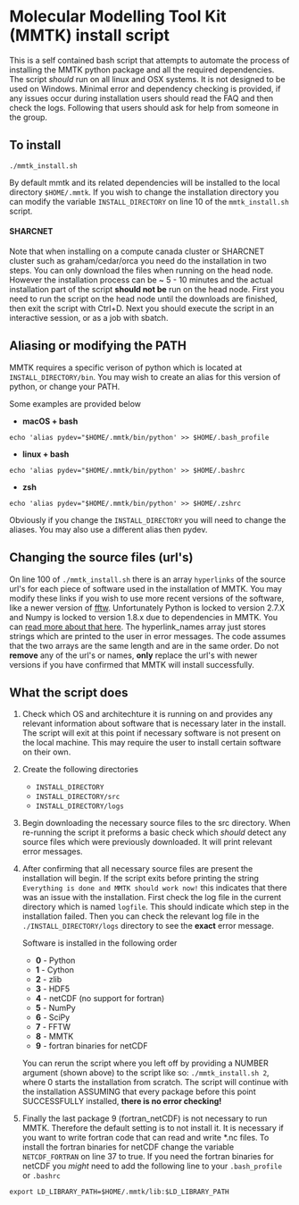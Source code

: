 # Molecular Modelling Tool Kit (MMTK) install script
This is a self contained bash script that attempts to automate the process of installing the MMTK python package and all the required dependencies. The script *should* run on all linux and OSX systems. It is not designed to be used on Windows. Minimal error and dependency checking is provided, if any issues occur during installation users should read the FAQ and then check the logs. Following that users should ask for help from someone in the group.

To install
----------
```
./mmtk_install.sh
```

By default mmtk and its related dependencies will be installed to the local directory `$HOME/.mmtk`.
If you wish to change the installation directory you can modify the variable `INSTALL_DIRECTORY` on line 10 of the `mmtk_install.sh` script.

#### SHARCNET
Note that when installing on a compute canada cluster or SHARCNET cluster such as graham/cedar/orca you need do the installation in two steps.
You can only download the files when running on the head node. However the installation process can be ~ 5 - 10 minutes and the actual installation part of the script **should not be** run on the head node. First you need to run the script on the head node until the downloads are finished, then exit the script with Ctrl+D. Next you should execute the script in an interactive session, or as a job with sbatch.

Aliasing or modifying the PATH
------------------------------
MMTK requires a specific verison of python which is located at `INSTALL_DIRECTORY/bin`.
You may wish to create an alias for this version of python, or change your PATH.

Some examples are provided below

* **macOS + bash**
```
echo 'alias pydev="$HOME/.mmtk/bin/python' >> $HOME/.bash_profile
```
* **linux + bash**
```
echo 'alias pydev="$HOME/.mmtk/bin/python' >> $HOME/.bashrc
```
* **zsh**
```
echo 'alias pydev="$HOME/.mmtk/bin/python' >> $HOME/.zshrc
```

Obviously if you change the `INSTALL_DIRECTORY` you will need to change the aliases.
You may also use a different alias then pydev.


Changing the source files (url's)
--------------------------------------
On line 100 of `./mmtk_install.sh` there is an array `hyperlinks` of the source url's for each piece of software used in the installation of MMTK. You may modify these links if you wish to use more recent versions of the software, like a newer version of [fftw](http://www.fftw.org/). Unfortunately Python is locked to version 2.7.X and Numpy is locked to version 1.8.x due to dependencies in MMTK. You can [read more about that here](https://bitbucket.org/khinsen/mmtk). The hyperlink_names array just stores strings which are printed to the user in error messages.
The code assumes that the two arrays are the same length and are in the same order. Do not **remove** any of the url's or names, **only** replace the url's with newer versions if you have confirmed that MMTK will install successfully.

What the script does
--------------------
1. Check which OS and architechture it is running on and provides any relevant information about software that is necessary later in the install. The script will exit at this point if necessary software is not present on the local machine. This may require the user to install certain software on their own.

2. Create the following directories
    * `INSTALL_DIRECTORY`
    * `INSTALL_DIRECTORY/src`
    * `INSTALL_DIRECTORY/logs`

3. Begin downloading the necessary source files to the src directory. When re-running the script it preforms a basic check which *should* detect any source files which were previously downloaded. It will print relevant error messages.

4. After confirming that all necessary source files are present the installation will begin. If the script exits before printing the string `Everything is done and MMTK should work now!` this indicates that there was an issue with the installation. First check the log file in the current directory which is named `logfile`. This should indicate which step in the installation failed. Then you can check the relevant log file in the `./INSTALL_DIRECTORY/logs` directory to see the **exact** error message.

    Software is installed in the following order

    * **0** - Python
    * **1** - Cython
    * **2** - zlib
    * **3** - HDF5
    * **4** - netCDF (no support for fortran)
    * **5** - NumPy
    * **6** - SciPy
    * **7** - FFTW
    * **8** - MMTK
    * **9** - fortran binaries for netCDF

    You can rerun the script where you left off by providing a NUMBER argument (shown above) to the script like so: `./mmtk_install.sh 2`, where 0 starts the installation from scratch. The script will continue with the installation ASSUMING that every package before this point SUCCESSFULLY installed, **there is no error checking!**

5. Finally the last package 9 (fortran_netCDF) is not necessary to run MMTK. Therefore the default setting is to not install it. It is necessary if you want to write fortran code that can read and write \*.nc files. To install the fortran binaries for netCDF change the variable `NETCDF_FORTRAN` on line 37 to true. If you need the fortran binaries for netCDF you *might* need to add the following line to your `.bash_profile` or `.bashrc`
```
export LD_LIBRARY_PATH=$HOME/.mmtk/lib:$LD_LIBRARY_PATH
```

